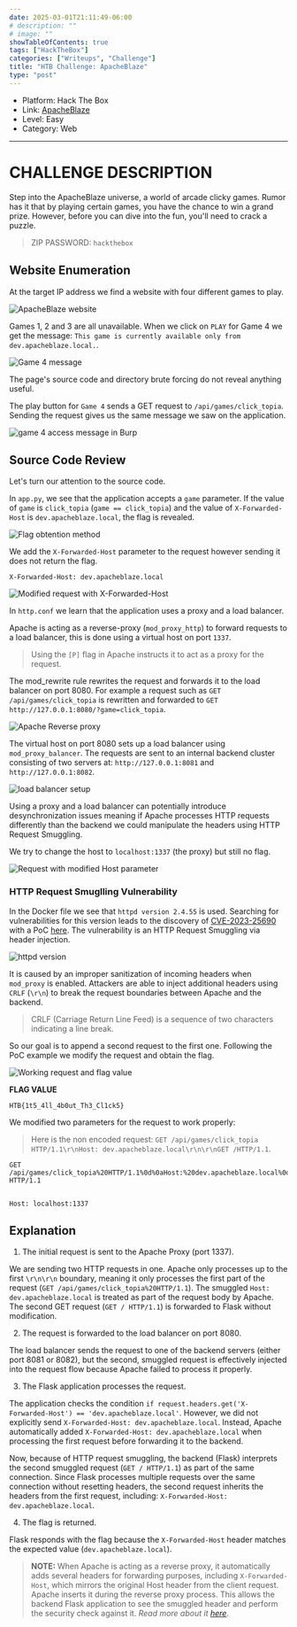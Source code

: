 ```yaml
---
date: 2025-03-01T21:11:49-06:00
# description: ""
# image: ""
showTableOfContents: true
tags: ["HackTheBox"]
categories: ["Writeups", "Challenge"]
title: "HTB Challenge: ApacheBlaze"
type: "post"
---
```


* Platform: Hack The Box
* Link: [ApacheBlaze](https://app.hackthebox.com/challenges/ApacheBlaze)
* Level: Easy
* Category: Web
---

# CHALLENGE DESCRIPTION

Step into the ApacheBlaze universe, a world of arcade clicky games. Rumor has it that by playing certain games, you have the chance to win a grand prize. However, before you can dive into the fun, you'll need to crack a puzzle.

> ZIP PASSWORD: `hackthebox`

## Website Enumeration

At the target IP address we find a website with four different games to play.

![ApacheBlaze website](/images/HTB-ApacheBlaze/apacheblaze_website.png)

Games 1, 2 and 3 are all unavailable. When we click on `PLAY` for Game 4 we get the message: `This game is currently available only from dev.apacheblaze.local.`.

![Game 4 message](/images/HTB-ApacheBlaze/game4.png)

The page's source code and directory brute forcing do not reveal anything useful.

The play button for `Game 4` sends a GET request to `/api/games/click_topia`. Sending the request gives us the same message we saw on the application.

![game 4 access message in Burp](/images/HTB-ApacheBlaze/req_game_access.png)

## Source Code Review

Let's turn our attention to the source code. 

In `app.py`, we see that the application accepts a `game` parameter. If the value of `game` is `click_topia` (`game == click_topia`) and the value of `X-Forwarded-Host` is `dev.apacheblaze.local`, the flag is revealed. 

![Flag obtention method](/images/HTB-ApacheBlaze/get_flag_method.png)

We add the `X-Forwarded-Host` parameter to the request however sending it does not return the flag.

```
X-Forwarded-Host: dev.apacheblaze.local
```

![Modified request with X-Forwarded-Host](/images/HTB-ApacheBlaze/modified_request.png)

In `http.conf` we learn that the application uses a proxy and a load balancer.

Apache is acting as a reverse-proxy (`mod_proxy_http`) to forward requests to a load balancer, this is done using a virtual host on port `1337`.

> Using the `[P]` flag in Apache instructs it to act as a proxy for the request.

The mod_rewrite rule rewrites the request and forwards it to the load balancer on port 8080.
For example a request such as `GET /api/games/click_topia` is rewritten and forwarded to `GET http://127.0.0.1:8080/?game=click_topia`.

![Apache Reverse proxy](/images/HTB-ApacheBlaze/rev_proxy.png)

The virtual host on port 8080 sets up a load balancer using `mod_proxy_balancer`. The requests are sent to an internal backend cluster consisting of two servers at: `http://127.0.0.1:8081` and `http://127.0.0.1:8082`.

![load balancer setup](/images/HTB-ApacheBlaze/proxy_info.png)

Using a proxy and a load balancer can potentially introduce desynchronization issues meaning if Apache processes HTTP requests differently than the backend we could manipulate the headers using HTTP Request Smuggling.

We try to change the host to `localhost:1337` (the proxy) but still no flag.

![Request with modified Host parameter](/images/HTB-ApacheBlaze/modified_req2.png)

### HTTP Request Smuglling Vulnerability

In the Docker file we see that `httpd version 2.4.55` is used. Searching for vulnerabilities for this version leads to the discovery of [CVE-2023-25690](https://httpd.apache.org/security/vulnerabilities_24.html)  with a PoC [here](https://github.com/dhmosfunk/CVE-2023-25690-POC). The vulnerability is an HTTP Request Smuggling via header injection. 

![httpd version](/images/HTB-ApacheBlaze/httpd_version.png)

It is caused by an improper sanitization of incoming headers when `mod_proxy` is enabled. Attackers are able to inject additional headers using `CRLF` (`\r\n`) to break the request boundaries between Apache and the backend.

> CRLF (Carriage Return Line Feed) is a sequence of two characters indicating a line break.

So our goal is to append a second request to the first one. Following the PoC example we modify the request and obtain the flag.

![Working request and flag value](/images/HTB-ApacheBlaze/flag_value.png)

**FLAG VALUE**
```
HTB{1t5_4ll_4b0ut_Th3_Cl1ck5}
```

We modified two parameters for the request to work properly:

> Here is the non encoded request: `GET /api/games/click_topia HTTP/1.1\r\nHost: dev.apacheblaze.local\r\n\r\nGET /HTTP/1.1`.

```
GET /api/games/click_topia%20HTTP/1.1%0d%0aHost:%20dev.apacheblaze.local%0d%0a%0d%0aGET%20/ HTTP/1.1


Host: localhost:1337
```

## Explanation

1. The initial request is sent to the Apache Proxy (port 1337).

We are sending two HTTP requests in one. Apache only processes up to the first `\r\n\r\n` boundary, meaning it only processes the first part of the request (`GET /api/games/click_topia%20HTTP/1.1`). The smuggled `Host: dev.apacheblaze.local` is treated as part of the request body by Apache. The second GET request (`GET / HTTP/1.1`) is forwarded to Flask without modification.

2. The request is forwarded to the load balancer on port 8080.

The load balancer sends the request to one of the backend servers (either port 8081 or 8082), but the second, smuggled request is effectively injected into the request flow because Apache failed to process it properly.

3. The Flask application processes the request.

The application checks the condition `if request.headers.get('X-Forwarded-Host') == 'dev.apacheblaze.local'`. However, we did not explicitly send `X-Forwarded-Host: dev.apacheblaze.local`. Instead, Apache automatically added `X-Forwarded-Host: dev.apacheblaze.local` when processing the first request before forwarding it to the backend. 

Now, because of HTTP request smuggling, the backend (Flask) interprets the second smuggled request (`GET / HTTP/1.1`) as part of the same connection. Since Flask processes multiple requests over the same connection without resetting headers, the second request inherits the headers from the first request, including: `X-Forwarded-Host: dev.apacheblaze.local`. 

4. The flag is returned.

Flask responds with the flag because the `X-Forwarded-Host` header matches the expected value (`dev.apacheblaze.local`).

> **NOTE:** When Apache is acting as a reverse proxy, it automatically adds several headers for forwarding purposes, including `X-Forwarded-Host`, which mirrors the original Host header from the client request. Apache inserts it during the reverse proxy process. This allows the backend Flask application to see the smuggled header and perform the security check against it. _Read more about it [here](https://httpd.apache.org/docs/2.4/mod/mod_proxy.html#page-header)._



